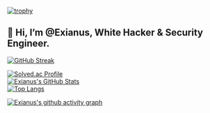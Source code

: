 [![trophy](https://github-profile-trophy.vercel.app/?username=recuesky&theme=algolia&column=10)](https://github.com/recuesky/)

## 💫 Hi, I’m @Exianus, White Hacker & Security Engineer.



[![GitHub Streak](https://github-readme-streak-stats.herokuapp.com/?user=Exianus&theme=holi-theme)](https://git.io/streak-stats)

[![Solved.ac Profile](http://mazassumnida.wtf/api/v2/generate_badge?boj=dsph9245)](https://solved.ac/dsph9245) <br/>
[![Exianus's GitHub Stats](https://github-readme-stats.vercel.app/api?username=Exianus&hide=contribs,prs&show_icons=true&theme=ambient_gradient)](https://github.com/anuraghazra/github-readme-stats)
<br>
[![Top Langs](https://github-readme-stats.vercel.app/api/top-langs/?username=Exianus&langs_count=10&hide=contribs,prs&show_icons=true&theme=ambient_gradient)](https://github.com/anuraghazra/github-readme-stats)

[![Exianus's github activity graph](https://github-readme-activity-graph.vercel.app/graph?username=Exianus&theme=react-dark&border=true)](https://github.com/ashutosh00710/github-readme-activity-graph)
